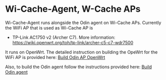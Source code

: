 # Wi-Cache-Agent, W-Cache APs

Wi-Cache-Agent runs alongside the Odin agent on Wi-Cache APs. Currently the WiFi AP that is used as Wi-Cache AP is

* TP-Link AC1750 v2 (Archer C7). More information: https://wiki.openwrt.org/toh/tp-link/archer-c5-c7-wdr7500

It runs on OpenWrt. The detailed instruction on building the OpeWrt for the WiFi AP is provided here: [Build Odin AP OpenWrt](https://github.com/Wi5/odin-wi5/wiki/Create-OpenWRT-bin-image-including-openvswitch-and-the-ath9k-patch)

Also, to build the Odin agent follow the instructions provided here: [Build Odin agent](https://github.com/Wi5/odin-wi5/wiki/Cross-compiling-Click-Modular-Router-for-Odin)


